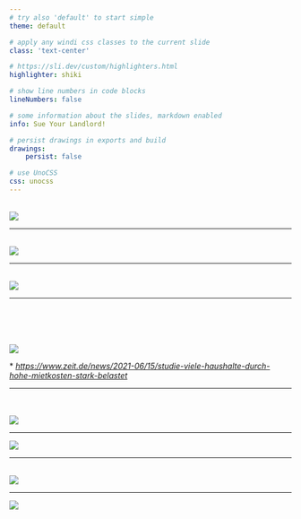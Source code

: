 ```yaml
---
# try also 'default' to start simple
theme: default

# apply any windi css classes to the current slide
class: 'text-center'

# https://sli.dev/custom/highlighters.html
highlighter: shiki

# show line numbers in code blocks
lineNumbers: false

# some information about the slides, markdown enabled
info: Sue Your Landlord!

# persist drawings in exports and build
drawings:
    persist: false

# use UnoCSS
css: unocss
---
```


<br/>

<img src="/happy-dog.png" className="w-[18rem] mx-auto"/>

---

<br/>

<img src="/dog-in-burning-house.jpg" className="w-[40rem] mx-auto"/>

---

<br/>

<img src="/rental-market-landlords.jpg" className="w-[34rem] mx-auto"/>

---

<br/>
<br/>
<br/>
<br/>

<img src="/rent-statistics.png" className="w-[30rem] mx-auto"/>

<br/>

\* *https://www.zeit.de/news/2021-06/15/studie-viele-haushalte-durch-hohe-mietkosten-stark-belastet*

---

<br/>
<br/>

<img src="/fire-extinguisher.png" className="w-[33rem] mx-auto"/>

---

<img src="/court-decisions.png" className="w-[50rem] mx-auto"/>

---

<br/>

<img src="/burning-fire-extinguisher.jpg" className="w-[32rem] mx-auto"/>

---

<img src="/john-travolta.png" className="w-[55rem] mx-auto"/>
